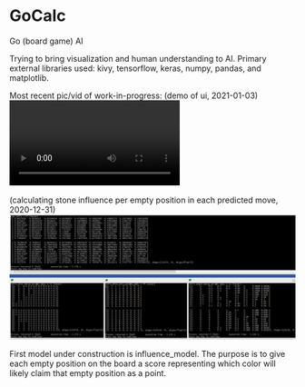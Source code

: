 # GoCalc

Go (board game) AI

Trying to bring visualization and human understanding to AI.
Primary external libraries used:  kivy, tensorflow, keras, numpy, pandas, and matplotlib.

Most recent pic/vid of work-in-progress:
(demo of ui, 2021-01-03)
![](readme_vid01.mp4)

(calculating stone influence per empty position in each predicted move, 2020-12-31)
![Screenshot](readme_pic01.PNG)

First model under construction is influence_model.  The purpose is to give each empty position on the
board a score representing which color will likely claim that empty position as a point.